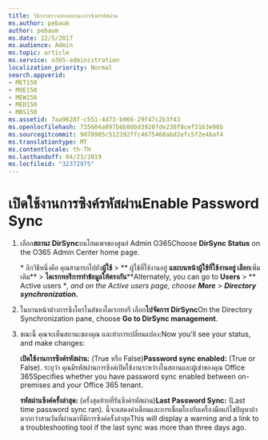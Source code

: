 ```yaml
---
title: วิธีการตรวจสอบสถานะการซิงค์รหัสผ่าน
ms.author: pebaum
author: pebaum
ms.date: 12/5/2017
ms.audience: Admin
ms.topic: article
ms.service: o365-administration
localization_priority: Normal
search.appverid:
- MET150
- MOE150
- MEW150
- MED150
- MBS150
ms.assetid: 7aa9628f-c551-4d73-b966-29f47c2b3f43
ms.openlocfilehash: 735604a097b6b86bd39207de230f8cef3163e96b
ms.sourcegitcommit: 9d78905c512192ffc4675468abd2efc5f2e4baf4
ms.translationtype: MT
ms.contentlocale: th-TH
ms.lasthandoff: 04/23/2019
ms.locfileid: "32372975"
---
```

# <a name="enable-password-sync"></a><span data-ttu-id="9d9ad-102">เปิดใช้งานการซิงค์รหัสผ่าน</span><span class="sxs-lookup"><span data-stu-id="9d9ad-102">Enable Password Sync</span></span>

1.  <span data-ttu-id="9d9ad-103">เลือก**สถานะ DirSync**บนโฮมเพจของศูนย์ Admin O365</span><span class="sxs-lookup"><span data-stu-id="9d9ad-103">Choose **DirSync Status** on the O365 Admin Center home page.</span></span> 
    
     <span data-ttu-id="9d9ad-104">\* อีกวิธีหนึ่งคือ คุณสามารถไปยัง**ผู้ใช้** \> \*\* ผู้ใช้ที่ใช้งานอยู่ **และบนหน้าผู้ใช้ที่ใช้งานอยู่ เลือก**เพิ่มเติม\*\* \> **ไดเรกทอรีการทำข้อมูลให้ตรงกัน**\*</span><span class="sxs-lookup"><span data-stu-id="9d9ad-104">\*Alternately, you can go to **Users** \> \*\* Active users \**, and on the Active users page, choose **More** \> **Directory synchronization.***</span></span> 
    
2. <span data-ttu-id="9d9ad-105">ในบานหน้าต่างการซิงโครไนส์ของไดเรกทอรี เลือก**ไปจัดการ DirSync**</span><span class="sxs-lookup"><span data-stu-id="9d9ad-105">On the Directory Synchronization pane, choose **Go to DirSync management**.</span></span> 
    
3. <span data-ttu-id="9d9ad-106">ขณะนี้ คุณจะเห็นสถานะของคุณ และทำการเปลี่ยนแปลง:</span><span class="sxs-lookup"><span data-stu-id="9d9ad-106">Now you'll see your status, and make changes:</span></span>
    
    <span data-ttu-id="9d9ad-107">**เปิดใช้งานการซิงค์รหัสผ่าน:** (True หรือ False)</span><span class="sxs-lookup"><span data-stu-id="9d9ad-107">**Password sync enabled:** (True or False).</span></span> <span data-ttu-id="9d9ad-108">ระบุว่า คุณมีรหัสผ่านการซิงค์เปิดใช้งานระหว่างในสถานและผู้เช่าของคุณ Office 365</span><span class="sxs-lookup"><span data-stu-id="9d9ad-108">Specifies whether you have password sync enabled between on-premises and your Office 365 tenant.</span></span> 
    
    <span data-ttu-id="9d9ad-109">**รหัสผ่านซิงค์ครั้งล่าสุด:** (ครั้งสุดท้ายที่รันซิงค์รหัสผ่าน)</span><span class="sxs-lookup"><span data-stu-id="9d9ad-109">**Last Password Sync:** (Last time password sync ran).</span></span> <span data-ttu-id="9d9ad-110">นี้จะแสดงคำเตือนและการเชื่อมโยงกับเครื่องมือแก้ไขปัญหาถ้ามากกว่าสามวันที่ผ่านมาที่มีการซิงค์ครั้งล่าสุด</span><span class="sxs-lookup"><span data-stu-id="9d9ad-110">This will display a warning and a link to a troubleshooting tool if the last sync was more than three days ago.</span></span> 
    

